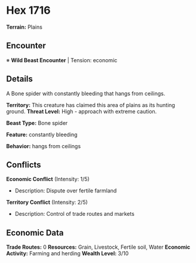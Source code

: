 # Hex 1716

**Terrain:** Plains

## Encounter
※ **Wild Beast Encounter** | Tension: economic

## Details
A Bone spider with constantly bleeding that hangs from ceilings.

**Territory:** This creature has claimed this area of plains as its hunting ground.
**Threat Level:** High - approach with extreme caution.

**Beast Type:** Bone spider

**Feature:** constantly bleeding

**Behavior:** hangs from ceilings

## Conflicts
**Economic Conflict** (Intensity: 1/5)
- Description: Dispute over fertile farmland

**Territory Conflict** (Intensity: 2/5)
- Description: Control of trade routes and markets

## Economic Data
**Trade Routes:** 0
**Resources:** Grain, Livestock, Fertile soil, Water
**Economic Activity:** Farming and herding
**Wealth Level:** 3/10
